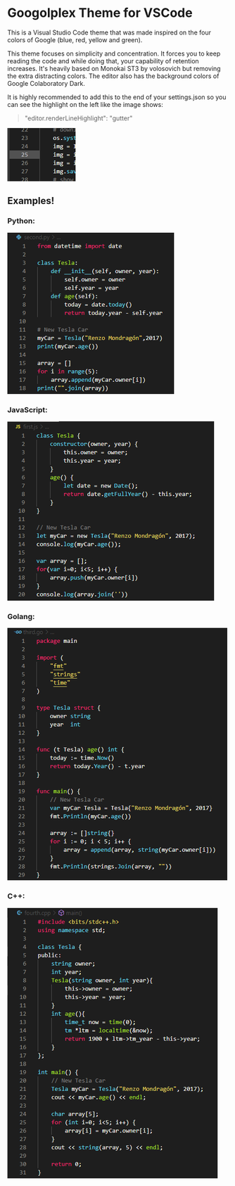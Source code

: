 # Googolplex Theme for VSCode

This is a Visual Studio Code theme that was made inspired on the four colors of Google (blue, red, yellow and green).

This theme focuses on simplicity and concentration. It forces you to keep reading the code and while doing that, your capability of retention increases. It's heavily based on Monokai ST3 by volosovich but removing the extra distracting colors. The editor also has the background colors of Google Colaboratory Dark.

It is highly recommended to add this to the end of your settings.json so you can see the highlight on the left like the image shows:
> "editor.renderLineHighlight": "gutter"

![](img/gutter.png)


## **Examples!**

### Python:
![Python](img/python.png)

### JavaScript:
![JavaScript](img/javascript.png)

### Golang:
![GoLang](img/golang.png)

### C++:
![C++](img/cpp.png)